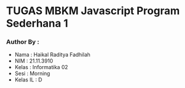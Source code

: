 <h1><b>TUGAS MBKM Javascript Program Sederhana 1</b></h1>
<h3><b>Author By :</b></h3>
<ul>
    <li>Nama : Haikal Raditya Fadhilah</li>
    <li>NIM : 21.11.3910</li>
    <li>Kelas : Informatika 02</li>
    <li>Sesi : Morning </li>
    <li>Kelas IL : D</li>
</ul>
